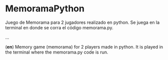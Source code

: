 # MemoramaPython
Juego de Memorama para 2 jugadores realizado en python. Se juega en la terminal en donde se corra el código memorama.py. 

...

(**en**) Memory game (memorama) for 2 players made in python. It is played in the terminal where the memorama.py code is run.
